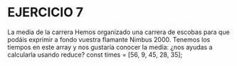 # EJERCICIO 7
La media de la carrera
Hemos organizado una carrera de escobas para que podáis exprimir a fondo vuestra flamante Nimbus 2000. Tenemos los tiempos en este array y nos gustaría conocer la media: ¿nos ayudas a calcularla usando reduce?
const times = [56, 9, 45, 28, 35];